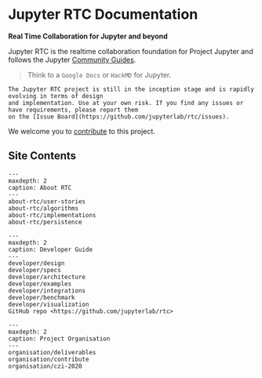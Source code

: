 Jupyter RTC Documentation
=========================

**Real Time Collaboration for Jupyter and beyond**

Jupyter RTC is the realtime collaboration foundation for Project Jupyter and follows the Jupyter [Community Guides](https://jupyter.readthedocs.io/en/latest/community/content-community.html).

> Think to a `Google Docs` or `HackMD` for Jupyter.

```{note}
The Jupyter RTC project is still in the inception stage and is rapidly evolving in terms of design
and implementation. Use at your own risk. If you find any issues or have requirements, please report them 
on the [Issue Board](https://github.com/jupyterlab/rtc/issues).
```

We welcome you to [contribute](organisation/contribute) to this project.

## Site Contents

```{toctree}
---
maxdepth: 2
caption: About RTC
---
about-rtc/user-stories
about-rtc/algorithms
about-rtc/implementations
about-rtc/persistence
```

```{toctree}
---
maxdepth: 2
caption: Developer Guide
---
developer/design
developer/specs
developer/architecture
developer/examples
developer/integrations
developer/benchmark
developer/visualization
GitHub repo <https://github.com/jupyterlab/rtc>
```

```{toctree}
---
maxdepth: 2
caption: Project Organisation
---
organisation/deliverables
organisation/contribute
organisation/czi-2020
```
